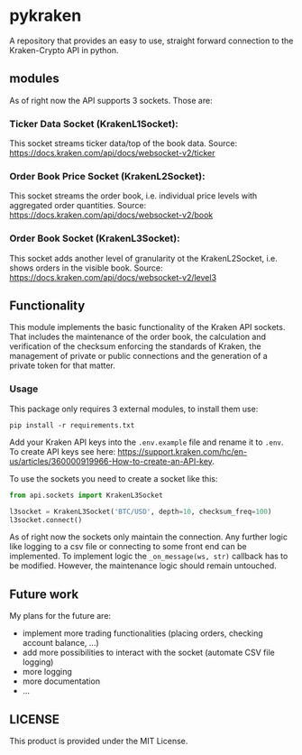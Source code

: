 # pykraken
A repository that provides an easy to use, straight forward connection to the Kraken-Crypto API in python.

## modules
As of right now the API supports 3 sockets. Those are:

### Ticker Data Socket (KrakenL1Socket):
This socket streams ticker data/top of the book data.
Source: https://docs.kraken.com/api/docs/websocket-v2/ticker

### Order Book Price Socket (KrakenL2Socket):
This socket streams the order book, i.e. individual price levels with aggregated order quantities.
Source: https://docs.kraken.com/api/docs/websocket-v2/book

### Order Book Socket (KrakenL3Socket):
This socket adds another level of granularity ot the KrakenL2Socket, i.e. shows orders in the visible book.
Source: https://docs.kraken.com/api/docs/websocket-v2/level3

## Functionality
This module implements the basic functionality of the Kraken API sockets. That includes the maintenance of the order book, the calculation and verification of the checksum enforcing the standards of Kraken, the management of private or public connections and the generation of a private token for that matter. 

### Usage
This package only requires 3 external modules, to install them use:
```shell
pip install -r requirements.txt
```
Add your Kraken API keys into the ``.env.example`` file and rename it to ``.env``. To create API keys see here: https://support.kraken.com/hc/en-us/articles/360000919966-How-to-create-an-API-key.

To use the sockets you need to create a socket like this:
```python
from api.sockets import KrakenL3Socket

l3socket = KrakenL3Socket('BTC/USD', depth=10, checksum_freq=100)
l3socket.connect() 
```
As of right now the sockets only maintain the connection. Any further logic like logging to a csv file or connecting to some front end can be implemented.
To implement logic the `_on_message(ws, str)` callback has to be modified. However, the maintenance logic should remain untouched. 

## Future work
My plans for the future are:
- implement more trading functionalities (placing orders, checking account balance, ...)
- add more possibilities to interact with the socket (automate CSV file logging)
- more logging 
- more documentation
- ...

## LICENSE
This product is provided under the MIT License.
